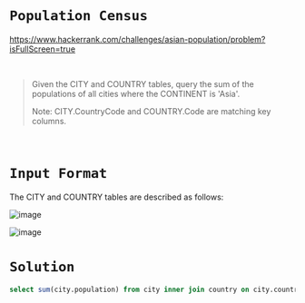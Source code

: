 
# `Population Census`

https://www.hackerrank.com/challenges/asian-population/problem?isFullScreen=true

<br>

>Given the CITY and COUNTRY tables, query the sum of the populations of all cities where the CONTINENT is 'Asia'.
>
>Note: CITY.CountryCode and COUNTRY.Code are matching key columns.

<br>

# `Input Format`

The CITY and COUNTRY tables are described as follows:

![image](https://github.com/imvickykumar999/hackerrank-codechef-leetcode/assets/50515418/9b7e2233-6891-4c2d-908a-d923be3c6dc2)

![image](https://github.com/imvickykumar999/hackerrank-codechef-leetcode/assets/50515418/2a41e18f-1f59-4ae1-842f-56e619bf069b)

# `Solution`

```sql
select sum(city.population) from city inner join country on city.countrycode = country.code where country.continent = 'Asia';
```
